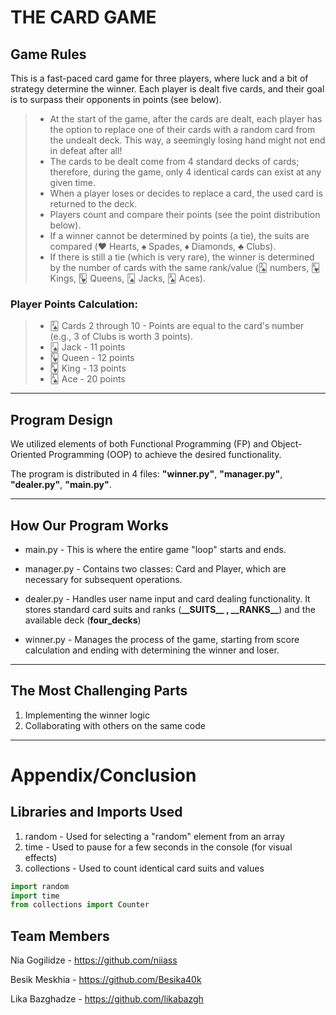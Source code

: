 # THE CARD GAME

## Game Rules

This is a fast-paced card game for three players, where luck and a bit of strategy determine the winner. Each player is dealt five cards, and their goal is to surpass their opponents in points (see below).

> * At the start of the game, after the cards are dealt, each player has the option to replace one of their cards with a random card from the undealt deck. This way, a seemingly losing hand might not end in defeat after all!
> * The cards to be dealt come from 4 standard decks of cards; therefore, during the game, only 4 identical cards can exist at any given time.
> * When a player loses or decides to replace a card, the used card is returned to the deck.
> * Players count and compare their points (see the point distribution below).
> * If a winner cannot be determined by points (a tie), the suits are compared (♥️ Hearts, ♠️ Spades, ♦️ Diamonds, ♣️ Clubs).
> * If there is still a tie (which is very rare), the winner is determined by the number of cards with the same rank/value (🂢 numbers, 🂾 Kings, 🂽 Queens, 🂫 Jacks, 🂡 Aces).

### Player Points Calculation: 
> * 🂢 Cards 2 through 10 - Points are equal to the card's number (e.g., 3 of Clubs is worth 3 points).
> *  🂫 Jack - 11 points 
> *  🂽 Queen - 12 points 
> *  🂾 King - 13 points
> *  🂡 Ace - 20 points

----
## Program Design

We utilized elements of both Functional Programming (FP) and Object-Oriented Programming (OOP) to achieve the desired functionality.

The program is distributed in 4 files: **"winner.py"**, **"manager.py"**, **"dealer.py"**, **"main.py"**.

----
## How Our Program Works

* main.py - This is where the entire game "loop" starts and ends.

* manager.py - Contains two classes: Card and Player, which are necessary for subsequent operations.

* dealer.py - Handles user name input and card dealing functionality. It stores standard card suits and ranks (**\_\_SUITS\_\_ , \_\_RANKS\_\_**) and the available deck (**four_decks**) 

* winner.py - Manages the process of the game, starting from score calculation and ending with determining the winner and loser.
----
## The Most Challenging Parts

1. Implementing the winner logic
2. Collaborating with others on the same code

-------
# Appendix/Conclusion

## Libraries and Imports Used

1. random - Used for selecting a "random" element from an array
2. time - Used to pause for a few seconds in the console (for visual effects)
3. collections - Used to count identical card suits and values
```python
import random
import time
from collections import Counter
```
## Team Members

Nia Gogilidze - https://github.com/niiass

Besik Meskhia - https://github.com/Besika40k

Lika Bazghadze - https://github.com/likabazgh